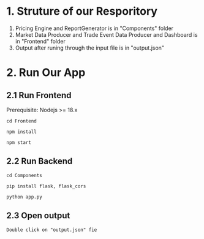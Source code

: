 # 1. Struture of our Resporitory 
1. Pricing Engine and ReportGenerator is in "Components" folder 
2. Market Data Producer and Trade Event Data Producer and Dashboard is in "Frontend" folder
3. Output after runing through the input file is in "output.json"
# 2. Run Our App
## 2.1 Run Frontend

Prerequisite: Nodejs >= 18.x
```
cd Frontend
```

```
npm install
```

```
npm start
```

## 2.2 Run Backend
```
cd Components
```

```
pip install flask, flask_cors
```

```
python app.py
```
## 2.3 Open output
```
Double click on "output.json" fie
```